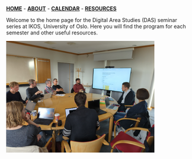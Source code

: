 [**HOME**](/index.md) - [**ABOUT**](/about.md) - [**CALENDAR**](calendar.md) - [**RESOURCES**](/resources.md)


Welcome to the home page for the Digital Area Studies (DAS) seminar series at IKOS, University of Oslo. Here you will find the program for each semester and other useful resources.

<!-- ![](/assets/images/das.jpg) -->
<img src="/assets/images/das.jpg" width="400">
